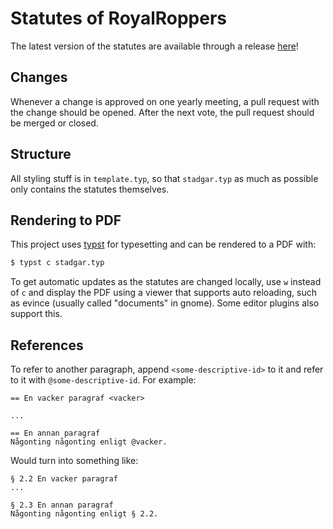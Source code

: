 # Statutes of RoyalRoppers

The latest version of the statutes are available through a release
[here](https://github.com/RoyalRoppers/stadgar/releases/download/latest/royalroppers-statutes.pdf)!

## Changes

Whenever a change is approved on one yearly meeting, a pull request with the
change should be opened. After the next vote, the pull request should be merged
or closed.

## Structure

All styling stuff is in `template.typ`, so that `stadgar.typ` as much as
possible only contains the statutes themselves.

## Rendering to PDF

This project uses [typst](https://github.com/typst/typst) for typesetting and
can be rendered to a PDF with:

```sh
$ typst c stadgar.typ
```

To get automatic updates as the statutes are changed locally, use `w` instead of
`c` and display the PDF using a viewer that supports auto reloading, such as
evince (usually called "documents" in gnome). Some editor plugins also support
this.

## References

To refer to another paragraph, append `<some-descriptive-id>` to it and refer to
it with `@some-descriptive-id`. For example:

```typ
== En vacker paragraf <vacker>

...

== En annan paragraf
Någonting någonting enligt @vacker.
```

Would turn into something like:

```
§ 2.2 En vacker paragraf
...

§ 2.3 En annan paragraf
Någonting någonting enligt § 2.2.
```
